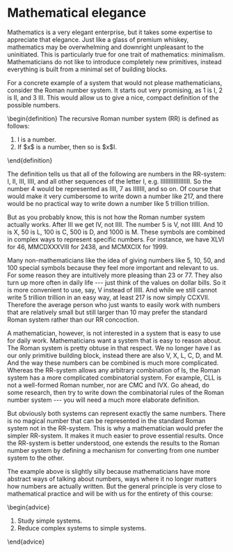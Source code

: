 # Mathematical elegance

Mathematics is a very elegant enterprise, but it takes some expertise to appreciate that elegance.
Just like a glass of premium whiskey, mathematics may be overwhelming and downright unpleasant to the uninitiated.
This is particularly true for one trait of mathematics: minimalism.
Mathematicians do not like to introduce completely new primitives, instead everything is built from a minimal set of building blocks.

For a concrete example of a system that would not please mathematicians, consider the Roman number system.
It starts out very promising, as 1 is I, 2 is II, and 3 III.
This would allow us to give a nice, compact definition of the possible numbers.

\begin{definition}
The recursive Roman number system (RR) is defined as follows:
<ol>
<li>I is a number.</li>
<li>If $x$ is a number, then so is $x$I.</li>
</ol>
\end{definition}

The definition tells us that all of the following are numbers in the RR-system: I, II, III, IIII, and all other sequences of the letter I, e.g. IIIIIIIIIIIIIIIIII.
So the number 4 would be represented as IIII, 7 as IIIIIII, and so on.
Of course that would make it very cumbersome to write down a number like 217, and there would be no practical way to write down a number like 5 trillion trillion. 

But as you probably know, this is not how the Roman number system actually works. 
After III we get IV, not IIII.
The number 5 is V, not IIIII.
And
10 is X,
50 is L,
100 is C,
500 is D,
and
1000 is M.
These symbols are combined in complex ways to represent specific numbers.
For instance, we have XLVI for 46, MMCDXXXVIII for 2438, and MCMXCIX for 1999.

Many non-mathematicians like the idea of giving numbers like 5, 10, 50, and 100 special symbols because they feel more important and relevant to us.
For some reason they are intuitively more pleasing than 23 or 77.
They also turn up more often in daily life --- just think of the values on dollar bills.
So it is more convenient to use, say, V instead of IIIII.
And while we still cannot write 5 trillion trillion in an easy way, at least 217 is now simply CCXVII.
Therefore the average person who just wants to easily work with numbers that are relatively small but still larger than 10 may prefer the standard Roman system rather than our RR concoction.

A mathematician, however, is not interested in a system that is easy to use for daily work.
Mathematicians want a system that is easy to reason about.
The Roman system is pretty obtuse in that respect.
We no longer have I as our only primitive building block, instead there are also V, X, L, C, D, and M.
And the way these numbers can be combined is much more complicated.
Whereas the RR-system allows any arbitrary combination of Is, the Roman system has a more complicated combinatorial system.
For example, CLL is not a well-formed Roman number, nor are CMC and IVX.
Go ahead, do some research, then try to write down the combinatorial rules of the Roman number system --- you will need a much more elaborate definition.

But obviously both systems can represent exactly the same numbers.
There is no magical number that can be represented in the standard Roman system not in the RR-system.
This is why a mathematician would prefer the simpler RR-system.
It makes it much easier to prove essential results. 
Once the RR-system is better understood, one extends the results to the Roman number system by defining a mechanism for converting from one number system to the other.

The example above is slightly silly because mathematicians have more abstract ways of talking about numbers, ways where it no longer matters how numbers are actually written.
But the general principle is very close to mathematical practice and will be with us for the entirety of this course:

\begin{advice}
<ol>
<li>Study simple systems.</li>
<li>Reduce complex systems to simple systems.</li>
</ol>
\end{advice}
